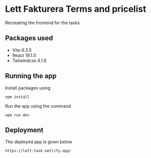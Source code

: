 # Lett Fakturera Terms and pricelist

Recreating the frontend for the tasks


## Packages used

 - Vite 6.3.5
 - React 19.1.0
 - Tailwindcss 4.1.6


## Running the app

Install packages using

```npm install```

Run the app using the command

```npm run dev```


## Deployment

The deployed app is given below


  ```https://lett-task.netlify.app/```

